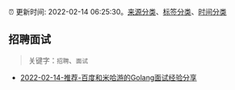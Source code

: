 :alarm_clock: 更新时间: 2022-02-14 06:25:30。[来源分类](../README.md)、[标签分类](../TAGS.md)、[时间分类](../TIMELINE.md)

## 招聘面试


> 关键字：`招聘`、`面试`



- [2022-02-14-推荐-百度和米哈游的Golang面试经验分享](https://toutiao.io/k/q0sox0k) 